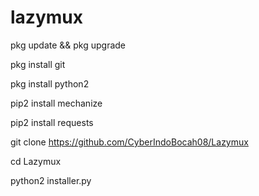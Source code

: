# lazymux

pkg update && pkg upgrade

pkg install git

pkg install python2

pip2 install mechanize

pip2 install requests

git clone https://github.com/CyberIndoBocah08/Lazymux

cd Lazymux

python2 installer.py
